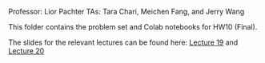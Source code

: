 Professor: Lior Pachter
TAs: Tara Chari, Meichen Fang, and Jerry Wang

This folder contains the problem set and Colab notebooks for HW10 (Final).

The slides for the relevant lectures can be found here: [Lecture 19](https://docs.google.com/presentation/d/1OroKl_6AyrX422RGkodctorMA1dBhNBwbITg_kzxB3Q/edit?usp=sharing) and [Lecture 20](https://docs.google.com/presentation/d/1Pl5gZKrZ4M1_D0Cv_SaL553RsRETR1sqeDg4zWQt3iQ/edit?usp=sharing)
